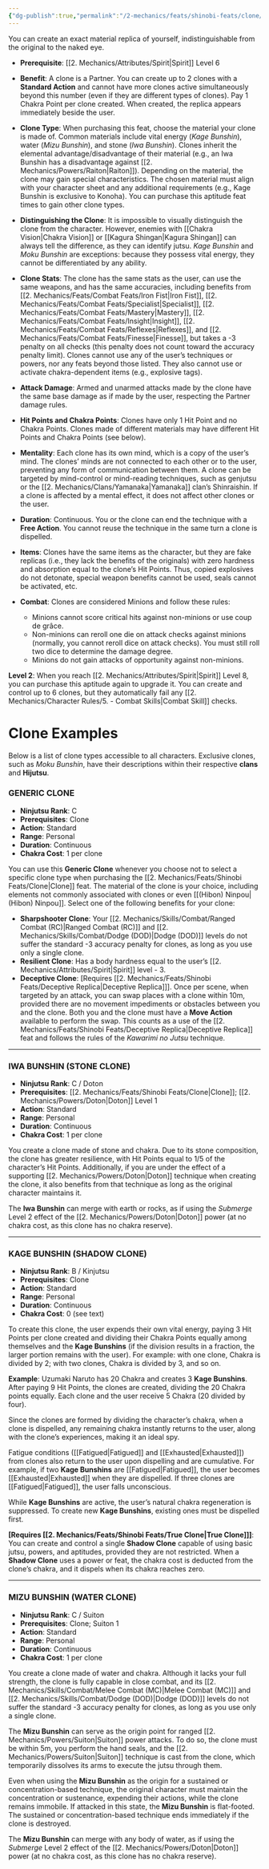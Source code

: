 ```yaml
---
{"dg-publish":true,"permalink":"/2-mechanics/feats/shinobi-feats/clone/"}
---
```


You can create an exact material replica of yourself, indistinguishable from the original to the naked eye.

- **Prerequisite**: [[2. Mechanics/Attributes/Spirit\|Spirit]] Level 6  
- **Benefit**: A clone is a Partner. You can create up to 2 clones with a **Standard Action** and cannot have more clones active simultaneously beyond this number (even if they are different types of clones). Pay 1 Chakra Point per clone created. When created, the replica appears immediately beside the user.

- **Clone Type**: When purchasing this feat, choose the material your clone is made of. Common materials include vital energy (*Kage Bunshin*), water (*Mizu Bunshin*), and stone (*Iwa Bunshin*). Clones inherit the elemental advantage/disadvantage of their material (e.g., an Iwa Bunshin has a disadvantage against [[2. Mechanics/Powers/Raiton\|Raiton]]). Depending on the material, the clone may gain special characteristics. The chosen material must align with your character sheet and any additional requirements (e.g., Kage Bunshin is exclusive to Konoha). You can purchase this aptitude feat times to gain other clone types.

- **Distinguishing the Clone**: It is impossible to visually distinguish the clone from the character. However, enemies with [[Chakra Vision\|Chakra Vision]] or [[Kagura Shingan\|Kagura Shingan]] can always tell the difference, as they can identify jutsu. *Kage Bunshin* and *Moku Bunshin* are exceptions: because they possess vital energy, they cannot be differentiated by any ability.

- **Clone Stats**: The clone has the same stats as the user, can use the same weapons, and has the same accuracies, including benefits from [[2. Mechanics/Feats/Combat Feats/Iron Fist\|Iron Fist]], [[2. Mechanics/Feats/Combat Feats/Specialist\|Specialist]], [[2. Mechanics/Feats/Combat Feats/Mastery\|Mastery]], [[2. Mechanics/Feats/Combat Feats/Insight\|Insight]], [[2. Mechanics/Feats/Combat Feats/Reflexes\|Reflexes]], and [[2. Mechanics/Feats/Combat Feats/Finesse\|Finesse]], but takes a -3 penalty on all checks (this penalty does not count toward the accuracy penalty limit). Clones cannot use any of the user’s techniques or powers, nor any feats beyond those listed. They also cannot use or activate chakra-dependent items (e.g., explosive tags).

- **Attack Damage**: Armed and unarmed attacks made by the clone have the same base damage as if made by the user, respecting the Partner damage rules.

- **Hit Points and Chakra Points**: Clones have only 1 Hit Point and no Chakra Points. Clones made of different materials may have different Hit Points and Chakra Points (see below).

- **Mentality**: Each clone has its own mind, which is a copy of the user’s mind. The clones’ minds are not connected to each other or to the user, preventing any form of communication between them. A clone can be targeted by mind-control or mind-reading techniques, such as genjutsu or the [[2. Mechanics/Clans/Yamanaka\|Yamanaka]] clan’s Shinraishin. If a clone is affected by a mental effect, it does not affect other clones or the user.

- **Duration**: Continuous. You or the clone can end the technique with a **Free Action**. You cannot reuse the technique in the same turn a clone is dispelled.

- **Items**: Clones have the same items as the character, but they are fake replicas (i.e., they lack the benefits of the originals) with zero hardness and absorption equal to the clone’s Hit Points. Thus, copied explosives do not detonate, special weapon benefits cannot be used, seals cannot be activated, etc.

- **Combat**: Clones are considered Minions and follow these rules:

	- Minions cannot score critical hits against non-minions or use coup de grâce.
	- Non-minions can reroll one die on attack checks against minions (normally, you cannot reroll dice on attack checks). You must still roll two dice to determine the damage degree.
	- Minions do not gain attacks of opportunity against non-minions.

**Level 2**: When you reach [[2. Mechanics/Attributes/Spirit\|Spirit]] Level 8, you can purchase this aptitude again to upgrade it. You can create and control up to 6 clones, but they automatically fail any [[2. Mechanics/Character Rules/5. - Combat Skills\|Combat Skill]] checks.


# Clone Examples

Below is a list of clone types accessible to all characters. Exclusive clones, such as *Moku Bunshin*, have their descriptions within their respective **clans** and **Hijutsu**.

### GENERIC CLONE

- **Ninjutsu Rank**: C
- **Prerequisites**: Clone
- **Action**: Standard
- **Range**: Personal
- **Duration**: Continuous
- **Chakra Cost**: 1 per clone

You can use this **Generic Clone** whenever you choose not to select a specific clone type when purchasing the [[2. Mechanics/Feats/Shinobi Feats/Clone\|Clone]] feat. The material of the clone is your choice, including elements not commonly associated with clones or even [[(Hibon) Ninpou\|(Hibon) Ninpou]]. Select one of the following benefits for your clone:

- **Sharpshooter Clone**: Your [[2. Mechanics/Skills/Combat/Ranged Combat (RC)\|Ranged Combat (RC)]] and [[2. Mechanics/Skills/Combat/Dodge (DOD)\|Dodge (DOD)]] levels do not suffer the standard -3 accuracy penalty for clones, as long as you use only a single clone.
- **Resilient Clone**: Has a body hardness equal to the user’s [[2. Mechanics/Attributes/Spirit\|Spirit]] level - 3.
- **Deceptive Clone**: [Requires [[2. Mechanics/Feats/Shinobi Feats/Deceptive Replica\|Deceptive Replica]]]. Once per scene, when targeted by an attack, you can swap places with a clone within 10m, provided there are no movement impediments or obstacles between you and the clone. Both you and the clone must have a **Move Action** available to perform the swap. This counts as a use of the [[2. Mechanics/Feats/Shinobi Feats/Deceptive Replica\|Deceptive Replica]] feat and follows the rules of the *Kawarimi no Jutsu* technique.

---

### IWA BUNSHIN (STONE CLONE)

- **Ninjutsu Rank**: C / Doton
- **Prerequisites**: [[2. Mechanics/Feats/Shinobi Feats/Clone\|Clone]]; [[2. Mechanics/Powers/Doton\|Doton]] Level 1
- **Action**: Standard
- **Range**: Personal
- **Duration**: Continuous
- **Chakra Cost**: 1 per clone

You create a clone made of stone and chakra. Due to its stone composition, the clone has greater resilience, with Hit Points equal to 1/5 of the character’s Hit Points. Additionally, if you are under the effect of a supporting [[2. Mechanics/Powers/Doton\|Doton]] technique when creating the clone, it also benefits from that technique as long as the original character maintains it.

The **Iwa Bunshin** can merge with earth or rocks, as if using the *Submerge* Level 2 effect of the [[2. Mechanics/Powers/Doton\|Doton]] power (at no chakra cost, as this clone has no chakra reserve).

---

### KAGE BUNSHIN (SHADOW CLONE)

- **Ninjutsu Rank**: B / Kinjutsu
- **Prerequisites**: Clone
- **Action**: Standard
- **Range**: Personal
- **Duration**: Continuous
- **Chakra Cost**: 0 (see text)

To create this clone, the user expends their own vital energy, paying 3 Hit Points per clone created and dividing their Chakra Points equally among themselves and the **Kage Bunshins** (if the division results in a fraction, the larger portion remains with the user). For example: with one clone, Chakra is divided by 2; with two clones, Chakra is divided by 3, and so on.

**Example**: Uzumaki Naruto has 20 Chakra and creates 3 **Kage Bunshins**. After paying 9 Hit Points, the clones are created, dividing the 20 Chakra points equally. Each clone and the user receive 5 Chakra (20 divided by four).

Since the clones are formed by dividing the character’s chakra, when a clone is dispelled, any remaining chakra instantly returns to the user, along with the clone’s experiences, making it an ideal spy.

Fatigue conditions ([[Fatigued\|Fatigued]] and [[Exhausted\|Exhausted]]) from clones also return to the user upon dispelling and are cumulative. For example, if two **Kage Bunshins** are [[Fatigued\|Fatigued]], the user becomes [[Exhausted\|Exhausted]] when they are dispelled. If three clones are [[Fatigued\|Fatigued]], the user falls unconscious.

While **Kage Bunshins** are active, the user’s natural chakra regeneration is suppressed. To create new **Kage Bunshins**, existing ones must be dispelled first.

**[Requires [[2. Mechanics/Feats/Shinobi Feats/True Clone\|True Clone]]]**: You can create and control a single **Shadow Clone** capable of using basic jutsu, powers, and aptitudes, provided they are not restricted. When a **Shadow Clone** uses a power or feat, the chakra cost is deducted from the clone’s chakra, and it dispels when its chakra reaches zero.

---

### MIZU BUNSHIN (WATER CLONE)

- **Ninjutsu Rank**: C / Suiton
- **Prerequisites**: Clone; Suiton 1
- **Action**: Standard
- **Range**: Personal
- **Duration**: Continuous
- **Chakra Cost**: 1 per clone

You create a clone made of water and chakra. Although it lacks your full strength, the clone is fully capable in close combat, and its [[2. Mechanics/Skills/Combat/Melee Combat (MC)\|Melee Combat (MC)]] and [[2. Mechanics/Skills/Combat/Dodge (DOD)\|Dodge (DOD)]] levels do not suffer the standard -3 accuracy penalty for clones, as long as you use only a single clone.

The **Mizu Bunshin** can serve as the origin point for ranged [[2. Mechanics/Powers/Suiton\|Suiton]] power attacks. To do so, the clone must be within 5m, you perform the hand seals, and the [[2. Mechanics/Powers/Suiton\|Suiton]] technique is cast from the clone, which temporarily dissolves its arms to execute the jutsu through them.

Even when using the **Mizu Bunshin** as the origin for a sustained or concentration-based technique, the original character must maintain the concentration or sustenance, expending their actions, while the clone remains immobile. If attacked in this state, the **Mizu Bunshin** is flat-footed. The sustained or concentration-based technique ends immediately if the clone is destroyed.

The **Mizu Bunshin** can merge with any body of water, as if using the *Submerge* Level 2 effect of the [[2. Mechanics/Powers/Doton\|Doton]] power (at no chakra cost, as this clone has no chakra reserve).